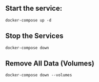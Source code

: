 ## Start the service:
```
docker-compose up -d
```

## Stop the Services
```
docker-compose down
```

## Remove All Data (Volumes)
```
docker-compose down --volumes
```
